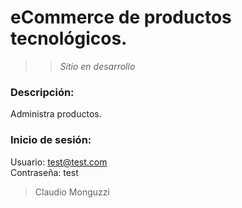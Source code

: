 # eCommerce de productos tecnológicos.

>> _Sitio en desarrollo_

### Descripción:
Administra productos.

### Inicio de sesión:
Usuario: test@test.com </br>
Contraseña: test

> Claudio Monguzzi
